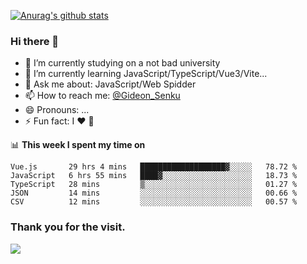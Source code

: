 [![Anurag's github stats](https://github-readme-stats.vercel.app/api?username=gideonsenku)](https://github.com/anuraghazra/github-readme-stats)
### Hi there 👋
- 🔭 I’m currently studying on a not bad university 
- 🌱 I’m currently learning JavaScript/TypeScript/Vue3/Vite...
- 💬 Ask me about: JavaScript/Web Spidder 
- 📫 How to reach me: [@Gideon_Senku](https://t.me/Gideon_Senku)
- 😄 Pronouns: ...
- ⚡ Fun fact: I ❤️ 🎵

📊 **This week I spent my time on**
<!--START_SECTION:waka-->
```text
Vue.js       29 hrs 4 mins   ███████████████████▓░░░░░   78.72 % 
JavaScript   6 hrs 55 mins   ████▓░░░░░░░░░░░░░░░░░░░░   18.73 % 
TypeScript   28 mins         ▒░░░░░░░░░░░░░░░░░░░░░░░░   01.27 % 
JSON         14 mins         ░░░░░░░░░░░░░░░░░░░░░░░░░   00.66 % 
CSV          12 mins         ░░░░░░░░░░░░░░░░░░░░░░░░░   00.57 % 
```
<!--END_SECTION:waka-->


### Thank you for the visit.
![](http://profile-counter.glitch.me/gideonsenku/count.svg)
<!--
**GideonSenku/GideonSenku** is a ✨ _special_ ✨ repository because its `README.md` (this file) appears on your GitHub profile.

Here are some ideas to get you started:

- 🔭 I’m currently working on ...
- 🌱 I’m currently learning ...
- 👯 I’m looking to collaborate on ...
- 🤔 I’m looking for help with ...
- 💬 Ask me about ...
- 📫 How to reach me: ...
- 😄 Pronouns: ...
- ⚡ Fun fact: ...
-->
